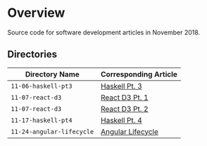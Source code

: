 # Overview

Source code for software development articles in November 2018.

## Directories

| Directory Name                        | Corresponding Article                                                         |
|---------------------------------------|-------------------------------------------------------------------------------|
| `11-06-haskell-pt3`                   | [Haskell Pt. 3](https://jarombek.com/blog/nov-6-2018-haskell-pt3)             |
| `11-07-react-d3`                      | [React D3 Pt. 1](https://jarombek.com/blog/nov-7-2018-react-d3-pt1)           |
| `11-07-react-d3`                      | [React D3 Pt. 2](https://jarombek.com/blog/nov-10-2018-react-d3-pt2)          |
| `11-17-haskell-pt4`                   | [Haskell Pt. 4](https://jarombek.com/blog/nov-17-2018-haskell-pt4)            |
| `11-24-angular-lifecycle`             | [Angular Lifecycle](https://jarombek.com/blog/nov-24-2018-angular-lifecycles) |
